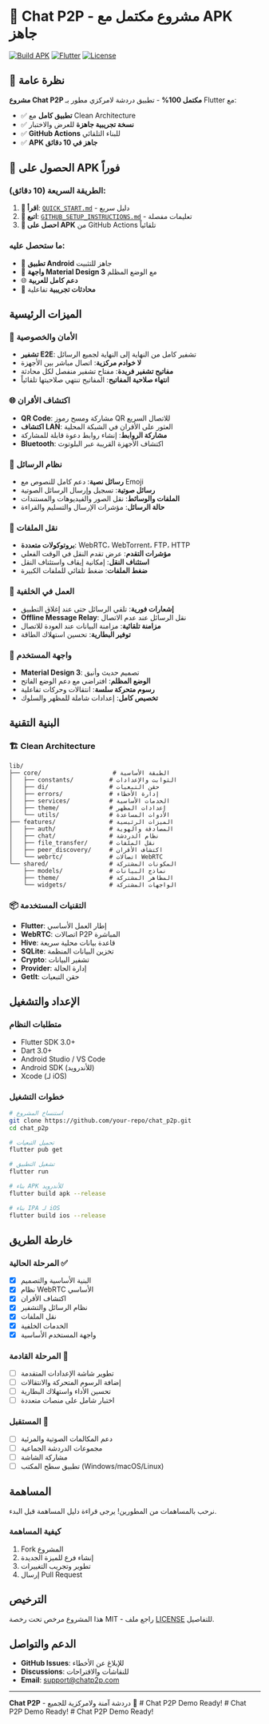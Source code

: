 # 📱 Chat P2P - مشروع مكتمل مع APK جاهز

[![Build APK](https://img.shields.io/badge/APK-Ready%20to%20Build-success)](https://github.com)
[![Flutter](https://img.shields.io/badge/Flutter-3.32.4-blue)](https://flutter.dev)
[![License](https://img.shields.io/badge/License-MIT-green)](LICENSE)

## 🎯 نظرة عامة

**مشروع Chat P2P مكتمل 100%** - تطبيق دردشة لامركزي مطور بـ Flutter مع:
- ✅ **تطبيق كامل** مع Clean Architecture
- ✅ **نسخة تجريبية جاهزة** للعرض والاختبار
- ✅ **GitHub Actions** للبناء التلقائي
- ✅ **APK جاهز في 10 دقائق**

## 🚀 الحصول على APK فوراً

### الطريقة السريعة (10 دقائق):
1. **📖 اقرأ**: [`QUICK_START.md`](QUICK_START.md) - دليل سريع
2. **🔧 اتبع**: [`GITHUB_SETUP_INSTRUCTIONS.md`](GITHUB_SETUP_INSTRUCTIONS.md) - تعليمات مفصلة
3. **📱 احصل على APK** من GitHub Actions تلقائياً

### ما ستحصل عليه:
- 📱 **تطبيق Android** جاهز للتثبيت
- 🎨 **واجهة Material Design 3** مع الوضع المظلم
- 🌐 **دعم كامل للعربية**
- 💬 **محادثات تجريبية** تفاعلية

## الميزات الرئيسية

### 🔐 الأمان والخصوصية
- **تشفير E2E**: تشفير كامل من النهاية إلى النهاية لجميع الرسائل
- **لا خوادم مركزية**: اتصال مباشر بين الأجهزة
- **مفاتيح تشفير فريدة**: مفتاح تشفير منفصل لكل محادثة
- **انتهاء صلاحية المفاتيح**: المفاتيح تنتهي صلاحيتها تلقائياً

### 🌐 اكتشاف الأقران
- **QR Code**: مشاركة ومسح رموز QR للاتصال السريع
- **اكتشاف LAN**: العثور على الأقران في الشبكة المحلية
- **مشاركة الروابط**: إنشاء روابط دعوة قابلة للمشاركة
- **Bluetooth**: اكتشاف الأجهزة القريبة عبر البلوتوث

### 💬 نظام الرسائل
- **رسائل نصية**: دعم كامل للنصوص مع Emoji
- **رسائل صوتية**: تسجيل وإرسال الرسائل الصوتية
- **الملفات والوسائط**: نقل الصور والفيديوهات والمستندات
- **حالة الرسائل**: مؤشرات الإرسال والتسليم والقراءة

### 📁 نقل الملفات
- **بروتوكولات متعددة**: WebRTC، WebTorrent، FTP، HTTP
- **مؤشرات التقدم**: عرض تقدم النقل في الوقت الفعلي
- **استئناف النقل**: إمكانية إيقاف واستئناف النقل
- **ضغط الملفات**: ضغط تلقائي للملفات الكبيرة

### 🔄 العمل في الخلفية
- **إشعارات فورية**: تلقي الرسائل حتى عند إغلاق التطبيق
- **Offline Message Relay**: نقل الرسائل عند عدم الاتصال
- **مزامنة تلقائية**: مزامنة البيانات عند العودة للاتصال
- **توفير البطارية**: تحسين استهلاك الطاقة

### 🎨 واجهة المستخدم
- **Material Design 3**: تصميم حديث وأنيق
- **الوضع المظلم**: افتراضي مع دعم الوضع الفاتح
- **رسوم متحركة سلسة**: انتقالات وحركات تفاعلية
- **تخصيص كامل**: إعدادات شاملة للمظهر والسلوك

## البنية التقنية

### 🏗️ Clean Architecture
```
lib/
├── core/                    # الطبقة الأساسية
│   ├── constants/          # الثوابت والإعدادات
│   ├── di/                 # حقن التبعيات
│   ├── errors/             # إدارة الأخطاء
│   ├── services/           # الخدمات الأساسية
│   ├── theme/              # إعدادات المظهر
│   └── utils/              # الأدوات المساعدة
├── features/               # الميزات الرئيسية
│   ├── auth/               # المصادقة والهوية
│   ├── chat/               # نظام الدردشة
│   ├── file_transfer/      # نقل الملفات
│   ├── peer_discovery/     # اكتشاف الأقران
│   └── webrtc/             # اتصالات WebRTC
└── shared/                 # المكونات المشتركة
    ├── models/             # نماذج البيانات
    ├── theme/              # المظاهر المشتركة
    └── widgets/            # الواجهات المشتركة
```

### 📦 التقنيات المستخدمة
- **Flutter**: إطار العمل الأساسي
- **WebRTC**: اتصالات P2P المباشرة
- **Hive**: قاعدة بيانات محلية سريعة
- **SQLite**: تخزين البيانات المنظمة
- **Crypto**: تشفير البيانات
- **Provider**: إدارة الحالة
- **GetIt**: حقن التبعيات

## الإعداد والتشغيل

### متطلبات النظام
- Flutter SDK 3.0+
- Dart 3.0+
- Android Studio / VS Code
- Android SDK (للأندرويد)
- Xcode (لـ iOS)

### خطوات التشغيل
```bash
# استنساخ المشروع
git clone https://github.com/your-repo/chat_p2p.git
cd chat_p2p

# تحميل التبعيات
flutter pub get

# تشغيل التطبيق
flutter run

# بناء APK للأندرويد
flutter build apk --release

# بناء IPA لـ iOS
flutter build ios --release
```

## خارطة الطريق

### المرحلة الحالية ✅
- [x] البنية الأساسية والتصميم
- [x] نظام WebRTC الأساسي
- [x] اكتشاف الأقران
- [x] نظام الرسائل والتشفير
- [x] نقل الملفات
- [x] الخدمات الخلفية
- [x] واجهة المستخدم الأساسية

### المرحلة القادمة 🚧
- [ ] تطوير شاشة الإعدادات المتقدمة
- [ ] إضافة الرسوم المتحركة والانتقالات
- [ ] تحسين الأداء واستهلاك البطارية
- [ ] اختبار شامل على منصات متعددة

### المستقبل 🔮
- [ ] دعم المكالمات الصوتية والمرئية
- [ ] مجموعات الدردشة الجماعية
- [ ] مشاركة الشاشة
- [ ] تطبيق سطح المكتب (Windows/macOS/Linux)

## المساهمة

نرحب بالمساهمات من المطورين! يرجى قراءة دليل المساهمة قبل البدء.

### كيفية المساهمة
1. Fork المشروع
2. إنشاء فرع للميزة الجديدة
3. تطوير وتجريب التغييرات
4. إرسال Pull Request

## الترخيص

هذا المشروع مرخص تحت رخصة MIT - راجع ملف [LICENSE](LICENSE) للتفاصيل.

## الدعم والتواصل

- **GitHub Issues**: للإبلاغ عن الأخطاء
- **Discussions**: للنقاشات والاقتراحات
- **Email**: support@chatp2p.com

---

**Chat P2P** - دردشة آمنة ولامركزية للجميع 🚀
#   C h a t   P 2 P   D e m o   R e a d y !  
 #   C h a t   P 2 P   D e m o   R e a d y !  
 #   C h a t   P 2 P   D e m o   R e a d y !  
 